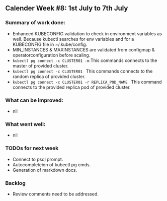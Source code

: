 ## Calender Week #8: 1st July to 7th July

### Summary of work done: 

 - Enhanced KUBECONFIG validation to check in environment variables as well. Because kubectl searches for env variables and for a 
   KUBECONFIG file in ~/.kube/config.
 - MIN_INSTANCES & MAXINSTANCES are validated from configmap & operatorconfiguration before scaling.
 - ```kubectl pg connect -c CLUSTER01 -m``` This commands connects to the master of provided cluster.
 - ```kubectl pg connect -c CLUSTER01 ``` This commands connects to the random replica of provided cluster.
 - ```kubectl pg connect -c CLUSTER01 -r REPLICA_POD_NAME ``` This command connects to the provided replica pod 
   of provided cluster.
 
### What can be improved:

- nil

### What went well:

- nil
  
### TODOs for next week

- Connect to psql prompt.  
- Autocompleteion of kubectl pg cmds.
- Generation of markdown docs.

### Backlog

- Review comments need to be addressed. 

